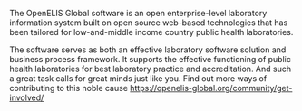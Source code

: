 The OpenELIS Global software is an open enterprise-level laboratory information system built on open source web-based technologies that has been tailored for low-and-middle income country public health laboratories.

The software serves as both an effective laboratory software solution and business process framework. It supports the effective functioning of public health laboratories for best laboratory practice and accreditation. And such a great task calls for great minds just like you. 
Find out more ways of contributing to this noble cause https://openelis-global.org/community/get-involved/
